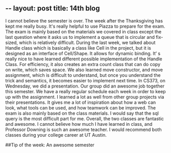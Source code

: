 --
layout: post
title: 14th blog
--

I cannot believe the semester is over. The week after the Thanksgiving has kept me really busy. It's really helpful to use Piazza to prepare for the exam. The exam is mainly based on the materials we covered in class except the last question where it asks us to implement a queue that is circular and fix-sized, which is relatively difficult. During the last week, we talked about Handle class which is basically a class like Cell in the project, but it is designed as an interface of Cell/Shape. It allows for dynamic binding. It’ s really nice to have learned different possible implementation of the Handle Class. For efficiency, it also creates an extra count class that can do copy on write, which saves space. We also learned move constructor, and move assignment, which is difficult to understand, but once you understand the trick and semantics, it becomes easier to implement next time.
In CS373, on Wednesday, we did a presentation. Our group did an awesome job together this semester. We have a really regular schedule each week in order to keep up with the assignment. I learned a lot as well from other group projects via their presentations. It gives me a lot of inspiration about how a web can look, what tools can be used, and how teamwork can be improved. The exam is also mainly based on the class materials. I would say that the sql query is the most difficult part for me. 
Overall, the two classes are fantastic and awesome. I cannot believe how much I have learned in class, and Professor Downing is such an awesome teacher. I would recommend both classes during your college career at UT Austin. 

##Tip of the week:
An awesome semester
